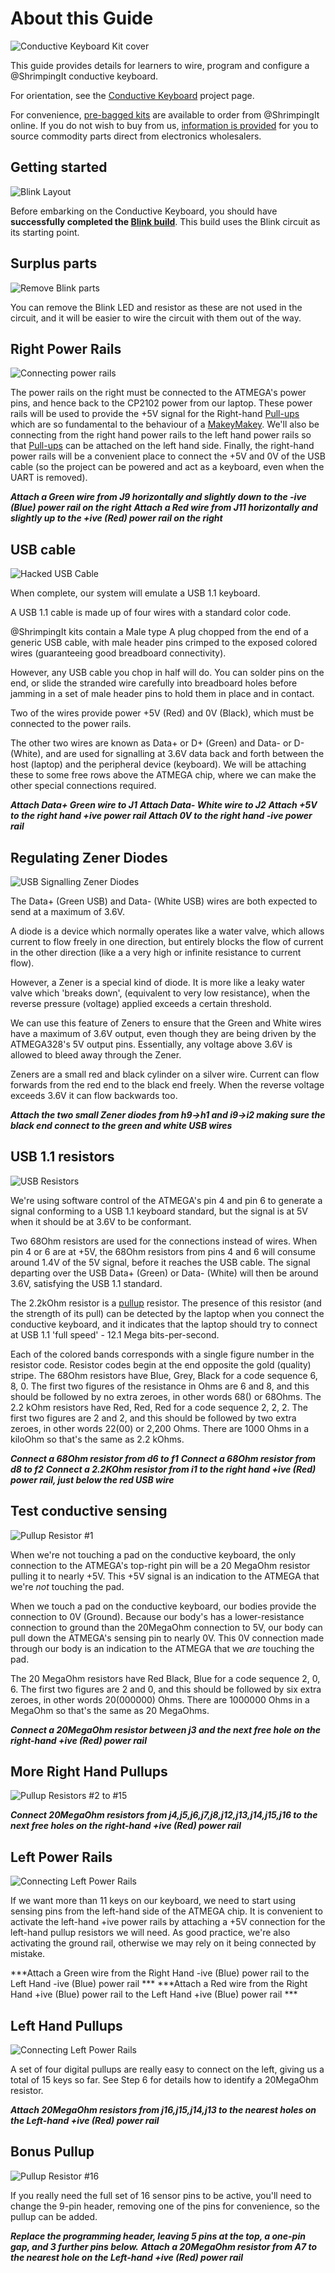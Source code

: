 # About this Guide

![Conductive Keyboard Kit cover][header]

This guide provides details for learners to wire, program and configure a @ShrimpingIt conductive keyboard.

For orientation, see the [Conductive Keyboard](../keyboard/index.html) project page.

For convenience, [pre-bagged kits](../../kit/keyboard.html) are available to order from @ShrimpingIt online. If you do not wish to buy from us, [information is provided](../../kit/keyboard.html#bom) for you to source commodity parts direct from electronics wholesalers.

## Getting started

![Blink Layout][step00]

Before embarking on the Conductive Keyboard, you should have **successfully completed the [Blink build](../blink/index.html)**. This build uses the Blink circuit as its starting point. 

## Surplus parts

![Remove Blink parts][step01]

You can remove the Blink LED and resistor as these are not used in the circuit, and it will be easier to wire the circuit with them out of the way.

## Right Power Rails 

![Connecting power rails][step02]

The power rails on the right must be connected to the ATMEGA's power pins, and hence back to the CP2102 power from our laptop. These power rails will be used to provide the +5V signal for the Right-hand [Pull-ups](../topic/pullup.html) which are so fundamental to the behaviour of a [MakeyMakey](http://makeymakey.com/). We'll also be connecting from the right hand power rails to the left hand power rails so that [Pull-ups](../topic/pullup.html) can be attached on the left hand side. Finally, the right-hand power rails will be a convenient place to connect the +5V and 0V of the USB cable (so the project can be powered and act as a keyboard, even when the UART is removed).

***Attach a Green wire from J9 horizontally and slightly down to the -ive (Blue) power rail on the right***
***Attach a Red wire from J11 horizontally and slightly up to the +ive (Red) power rail on the right*** 

## USB cable

![Hacked USB Cable][step03]

When complete, our system will emulate a USB 1.1 keyboard. 

A USB 1.1 cable is made up of four wires with a standard color code. 

@ShrimpingIt kits contain a Male type A plug chopped from the end of a generic USB cable, with male header pins crimped to the exposed colored wires (guaranteeing good breadboard connectivity). 

However, any USB cable you chop in half will do. You can solder pins on the end, or slide the stranded wire carefully into breadboard holes before jamming in a set of male header pins to hold them in place and in contact.

Two of the wires provide power +5V (Red) and 0V (Black), which must be connected to the power rails. 

The other two wires are known as Data+ or D+ (Green) and Data- or D- (White), and are used for signalling at 3.6V data back and forth between the host (laptop) and the peripheral device (keyboard). We will be attaching these to some free rows above the ATMEGA chip, where we can make the other special connections required.

***Attach Data+ Green wire to J1***
***Attach Data- White wire to J2***
***Attach +5V to the right hand +ive power rail***
***Attach 0V to the right hand -ive power rail***

## Regulating Zener Diodes 

![USB Signalling Zener Diodes][step04]

The Data+ (Green USB) and Data- (White USB) wires are both expected to send at a maximum of 3.6V. 

A diode is a device which normally operates like a water valve, which allows current to flow freely in one direction, but entirely blocks the flow of current in the other direction (like a a very high or infinite resistance to current flow).

However, a Zener is a special kind of diode. It is more like a leaky water valve which 'breaks down', (equivalent to very low resistance), when the reverse pressure (voltage) applied exceeds a certain threshold.

We can use this feature of Zeners to ensure that the Green and White wires have a maximum of  3.6V output, even though they are being driven by the ATMEGA328's 5V output pins. Essentially, any voltage above 3.6V is allowed to bleed away through the Zener.

Zeners are a small red and black cylinder on a silver wire. Current can flow forwards from the red end to the black end freely. When the reverse voltage exceeds 3.6V it can flow backwards too. 

***Attach the two small Zener diodes from h9->h1 and i9->i2 making sure the black end connect to the green and white USB wires***

## USB 1.1 resistors

![USB Resistors][step05]

We're using software control of the ATMEGA's pin 4 and pin 6 to generate a signal conforming to a USB 1.1 keyboard standard, but the signal is at 5V when it should be at 3.6V to be conformant. 

Two 68Ohm resistors are used for the connections instead of wires. When pin 4 or 6 are at +5V, the 68Ohm resistors from pins 4 and 6 will consume around 1.4V of the 5V signal, before it reaches the USB cable. The signal departing over the USB Data+ (Green) or Data- (White) will then be around 3.6V, satisfying the USB 1.1 standard.

The 2.2kOhm resistor is a [pullup](../topic/pullup.html) resistor. The presence of this resistor (and the strength of its pull) can be detected by the laptop when you connect the conductive keyboard, and it indicates that the laptop should try to connect at USB 1.1 'full speed' - 12.1 Mega bits-per-second.

Each of the colored bands corresponds with a single figure number in the resistor code. Resistor codes begin at the end opposite the gold (quality) stripe. The 68Ohm resistors have Blue, Grey, Black for a code sequence 6, 8, 0. The first two figures of the resistance in Ohms are 6 and 8, and this should be followed by no extra zeroes, in other words 68() or 68Ohms. The 2.2 kOhm resistors have Red, Red, Red for a code sequence 2, 2, 2. The first two figures are 2 and 2, and this should be followed by two extra zeroes, in other words 22(00) or 2,200 Ohms. There are 1000 Ohms in a kiloOhm so that's the same as 2.2 kOhms.

***Connect a 68Ohm resistor from d6 to f1***
***Connect a 68Ohm resistor from d8 to f2***
***Connect a 2.2KOhm resistor from i1 to the right hand +ive (Red) power rail, just below the red USB wire***

## Test conductive sensing

![Pullup Resistor #1][step06]

When we're not touching a pad on the conductive keyboard, the only connection to the ATMEGA's top-right pin will be a 20 MegaOhm resistor pulling it to nearly +5V. This +5V signal is an indication to the ATMEGA that we're *not* touching the pad.

When we touch a pad on the conductive keyboard, our bodies provide the connection to 0V (Ground). Because our body's has a lower-resistance connection to ground than the 20MegaOhm connection to 5V, our body can pull down the ATMEGA's sensing pin to nearly 0V. This 0V connection made through our body is an indication to the ATMEGA that we *are* touching the pad.

The 20 MegaOhm resistors have Red Black, Blue for a code sequence 2, 0, 6. The first two figures are 2 and 0, and this should be followed by six extra zeroes, in other words 20(000000) Ohms. There are 1000000 Ohms in a MegaOhm so that's the same as 20 MegaOhms.

***Connect a 20MegaOhm resistor between j3 and the next free hole on the right-hand +ive (Red) power rail***

## More Right Hand Pullups

![Pullup Resistors #2 to #15][step07]

***Connect 20MegaOhm resistors from j4,j5,j6,j7,j8,j12,j13,j14,j15,j16 to the next free holes on the right-hand +ive (Red) power rail***

## Left Power Rails

![Connecting Left Power Rails][step08]

If we want more than 11 keys on our keyboard, we need to start using sensing pins from the left-hand side of the ATMEGA chip. It is convenient to activate the left-hand +ive power rails by attaching a +5V connection for the left-hand pullup resistors we will need. As good practice, we're also activating the ground rail, otherwise we may rely on it being connected by mistake.

***Attach a Green wire from the Right Hand -ive (Blue) power rail to the Left Hand -ive (Blue) power rail ***
***Attach a Red wire from the Right Hand +ive (Blue) power rail to the Left Hand +ive (Blue) power rail ***

## Left Hand Pullups

![Connecting Left Power Rails][step09]

A set of four digital pullups are really easy to connect on the left, giving us a total of 15 keys so far. See Step 6 for details how to identify a 20MegaOhm resistor.

***Attach 20MegaOhm resistors from j16,j15,j14,j13 to the nearest holes on the Left-hand +ive (Red) power rail***

## Bonus Pullup 

![Pullup Resistor #16][step10]

If you really need the full set of 16 sensor pins to be active, you'll need to change the 9-pin header, removing one of the pins for convenience, so the pullup can be added.

***Replace the programming header, leaving 5 pins at the top, a one-pin gap, and 3 further pins below.***
***Attach a 20MegaOhm resistor from A7 to the nearest hole on the Left-hand +ive (Red) power rail*** 

[header]: ./kit.png
[step00]: ./sequence/00_blink.png
[step01]: ./sequence/01_blink_remove.png
[step02]: ./sequence/02_rightpower.png
[step03]: ./sequence/03_usbcable.png
[step04]: ./sequence/04_usbdiodes.png
[step05]: ./sequence/05_usbresistors.png
[step06]: ./sequence/06_firstpullup.png
[step07]: ./sequence/07_rightpullups.png
[step08]: ./sequence/08_leftpower.png
[step09]: ./sequence/09_leftpullups.png
[step10]: ./sequence/10_lastpullup.png
[final]: ./sequence/11_final.png